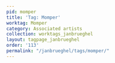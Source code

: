 ```yaml
---
pid: momper
title: 'Tag: Momper'
worktag: Momper
category: Associated artists
collection: worktags_janbrueghel
layout: tagpage_janbrueghel
order: '113'
permalink: "/janbrueghel/tags/momper/"
---
```

